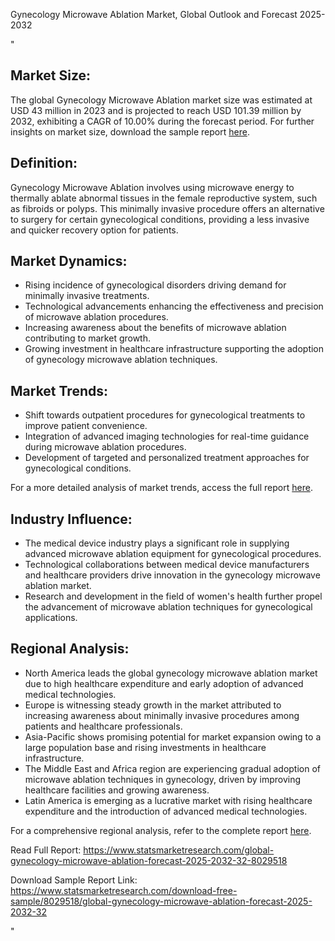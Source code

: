 Gynecology Microwave Ablation Market, Global Outlook and Forecast 2025-2032

"<h2>Market Size:</h2>
<p>The global Gynecology Microwave Ablation market size was estimated at USD 43 million in 2023 and is projected to reach USD 101.39 million by 2032, exhibiting a CAGR of 10.00% during the forecast period. For further insights on market size, download the sample report <a href='https://www.statsmarketresearch.com/download-free-sample/8029518/global-gynecology-microwave-ablation-forecast-2025-2032-32'>here</a>.</p>

<h2>Definition:</h2>
<p>Gynecology Microwave Ablation involves using microwave energy to thermally ablate abnormal tissues in the female reproductive system, such as fibroids or polyps. This minimally invasive procedure offers an alternative to surgery for certain gynecological conditions, providing a less invasive and quicker recovery option for patients.</p>

<h2>Market Dynamics:</h2>
<ul>
  <li>Rising incidence of gynecological disorders driving demand for minimally invasive treatments.</li>
  <li>Technological advancements enhancing the effectiveness and precision of microwave ablation procedures.</li>
  <li>Increasing awareness about the benefits of microwave ablation contributing to market growth.</li>
  <li>Growing investment in healthcare infrastructure supporting the adoption of gynecology microwave ablation techniques.</li>
</ul>

<h2>Market Trends:</h2>
<ul>
  <li>Shift towards outpatient procedures for gynecological treatments to improve patient convenience.</li>
  <li>Integration of advanced imaging technologies for real-time guidance during microwave ablation procedures.</li>
  <li>Development of targeted and personalized treatment approaches for gynecological conditions.</li>
</ul>
<p>For a more detailed analysis of market trends, access the full report <a href='https://www.statsmarketresearch.com/global-gynecology-microwave-ablation-forecast-2025-2032-32-8029518'>here</a>.</p>

<h2>Industry Influence:</h2>
<ul>
  <li>The medical device industry plays a significant role in supplying advanced microwave ablation equipment for gynecological procedures.</li>
  <li>Technological collaborations between medical device manufacturers and healthcare providers drive innovation in the gynecology microwave ablation market.</li>
  <li>Research and development in the field of women's health further propel the advancement of microwave ablation techniques for gynecological applications.</li>
</ul>

<h2>Regional Analysis:</h2>
<ul>
  <li>North America leads the global gynecology microwave ablation market due to high healthcare expenditure and early adoption of advanced medical technologies.</li>
  <li>Europe is witnessing steady growth in the market attributed to increasing awareness about minimally invasive procedures among patients and healthcare professionals.</li>
  <li>Asia-Pacific shows promising potential for market expansion owing to a large population base and rising investments in healthcare infrastructure.</li>
  <li>The Middle East and Africa region are experiencing gradual adoption of microwave ablation techniques in gynecology, driven by improving healthcare facilities and growing awareness.</li>
  <li>Latin America is emerging as a lucrative market with rising healthcare expenditure and the introduction of advanced medical technologies.</li>
</ul>
<p>For a comprehensive regional analysis, refer to the complete report <a href='https://www.statsmarketresearch.com/global-gynecology-microwave-ablation-forecast-2025-2032-32-8029518'>here</a>.</p>

<p>Read Full Report: <a href='https://www.statsmarketresearch.com/global-gynecology-microwave-ablation-forecast-2025-2032-32-8029518'>https://www.statsmarketresearch.com/global-gynecology-microwave-ablation-forecast-2025-2032-32-8029518</a></p>
<p>Download Sample Report Link: <a href='https://www.statsmarketresearch.com/download-free-sample/8029518/global-gynecology-microwave-ablation-forecast-2025-2032-32'>https://www.statsmarketresearch.com/download-free-sample/8029518/global-gynecology-microwave-ablation-forecast-2025-2032-32</a></p>"
